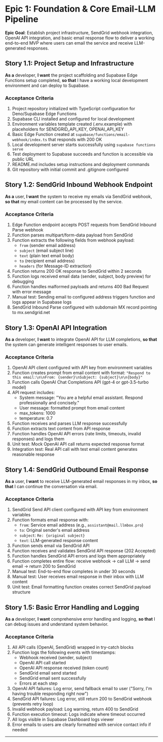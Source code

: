 # Epic 1: Foundation & Core Email-LLM Pipeline

**Epic Goal**: Establish project infrastructure, SendGrid webhook integration, OpenAI API integration, and basic email response flow to deliver a working end-to-end MVP where users can email the service and receive LLM-generated responses.

## Story 1.1: Project Setup and Infrastructure

**As a** developer,
**I want** the project scaffolding and Supabase Edge Functions setup completed,
**so that** I have a working local development environment and can deploy to Supabase.

### Acceptance Criteria

1. Project repository initialized with TypeScript configuration for Deno/Supabase Edge Functions
2. Supabase CLI installed and configured for local development
3. Environment variables template created (.env.example) with placeholders for SENDGRID_API_KEY, OPENAI_API_KEY
4. Basic Edge Function created at `supabase/functions/email-webhook/index.ts` that responds with 200 OK
5. Local development server starts successfully using `supabase functions serve`
6. Test deployment to Supabase succeeds and function is accessible via public URL
7. README.md includes setup instructions and deployment commands
8. Git repository with initial commit and .gitignore configured

## Story 1.2: SendGrid Inbound Webhook Endpoint

**As a** user,
**I want** the system to receive my emails via SendGrid webhook,
**so that** my email content can be processed by the service.

### Acceptance Criteria

1. Edge Function endpoint accepts POST requests from SendGrid Inbound Parse webhook
2. Function parses multipart/form-data payload from SendGrid
3. Function extracts the following fields from webhook payload:
   - `from` (sender email address)
   - `subject` (email subject line)
   - `text` (plain text email body)
   - `to` (recipient email address)
   - `headers` (for Message-ID extraction)
4. Function returns 200 OK response to SendGrid within 2 seconds
5. Function logs received email data (sender, subject, body preview) for debugging
6. Function handles malformed payloads and returns 400 Bad Request with error message
7. Manual test: Sending email to configured address triggers function and logs appear in Supabase logs
8. SendGrid Inbound Parse configured with subdomain MX record pointing to mx.sendgrid.net

## Story 1.3: OpenAI API Integration

**As a** developer,
**I want** to integrate OpenAI API for LLM completions,
**so that** the system can generate intelligent responses to user emails.

### Acceptance Criteria

1. OpenAI API client configured with API key from environment variables
2. Function creates prompt from email content with format: `"Respond to this email:\n\nFrom: {sender}\nSubject: {subject}\n\n{body}"`
3. Function calls OpenAI Chat Completions API (gpt-4 or gpt-3.5-turbo model)
4. API request includes:
   - System message: "You are a helpful email assistant. Respond professionally and concisely."
   - User message: formatted prompt from email content
   - max_tokens: 1000
   - temperature: 0.7
5. Function receives and parses LLM response successfully
6. Function extracts text content from API response
7. Function handles OpenAI API errors (rate limits, timeouts, invalid responses) and logs them
8. Unit test: Mock OpenAI API call returns expected response format
9. Integration test: Real API call with test email content generates reasonable response

## Story 1.4: SendGrid Outbound Email Response

**As a** user,
**I want** to receive LLM-generated email responses in my inbox,
**so that** I can continue the conversation via email.

### Acceptance Criteria

1. SendGrid Send API client configured with API key from environment variables
2. Function formats email response with:
   - `from`: Service email address (e.g., `assistant@mail.llmbox.pro`)
   - `to`: Original sender's email address
   - `subject`: `Re: {original subject}`
   - `text`: LLM-generated response content
3. Function sends email via SendGrid API
4. Function receives and validates SendGrid API response (202 Accepted)
5. Function handles SendGrid API errors and logs them appropriately
6. Function completes entire flow: receive webhook → call LLM → send email → return 200 to SendGrid
7. Manual test: End-to-end flow completes in under 30 seconds
8. Manual test: User receives email response in their inbox with LLM content
9. Unit test: Email formatting function creates correct SendGrid payload structure

## Story 1.5: Basic Error Handling and Logging

**As a** developer,
**I want** comprehensive error handling and logging,
**so that** I can debug issues and understand system behavior.

### Acceptance Criteria

1. All API calls (OpenAI, SendGrid) wrapped in try-catch blocks
2. Function logs the following events with timestamps:
   - Webhook received (sender, subject)
   - OpenAI API call started
   - OpenAI API response received (token count)
   - SendGrid email send started
   - SendGrid email sent successfully
   - Errors at each step
3. OpenAI API failures: Log error, send fallback email to user ("Sorry, I'm having trouble responding right now")
4. SendGrid API failures: Log error, still return 200 to SendGrid webhook (prevents retry loop)
5. Invalid webhook payload: Log warning, return 400 to SendGrid
6. Function execution timeout: Logs indicate where timeout occurred
7. All logs visible in Supabase Dashboard logs viewer
8. Error emails to users are clearly formatted with service contact info if needed

---
